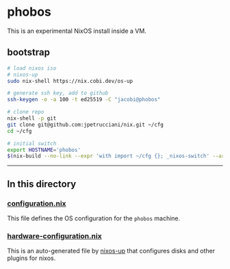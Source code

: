 # phobos

This is an experimental NixOS install inside a VM.

## bootstrap

```bash
# load nixos iso
# nixos-up
sudo nix-shell https://nix.cobi.dev/os-up

# generate ssh key, add to github
ssh-keygen -o -a 100 -t ed25519 -C "jacobi@phobos"

# clone repo
nix-shell -p git
git clone git@github.com:jpetrucciani/nix.git ~/cfg
cd ~/cfg

# initial switch
export HOSTNAME='phobos'
$(nix-build --no-link --expr 'with import ~/cfg {}; _nixos-switch' --argstr host "$HOSTNAME")/bin/switch
```

---

## In this directory

### [configuration.nix](./configuration.nix)

This file defines the OS configuration for the `phobos` machine.

### [hardware-configuration.nix](./hardware-configuration.nix)

This is an auto-generated file by [nixos-up](https://github.com/samuela/nixos-up) that configures disks and other plugins for nixos.
